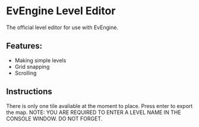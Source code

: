 # EvEngine Level Editor
The official level editor for use with EvEngine.
## Features:
* Making simple levels
* Grid snapping
* Scrolling
## Instructions
There is only one tile avaliable at the moment to place.
Press enter to export the map. NOTE: YOU ARE REQUIRED TO ENTER A LEVEL NAME IN THE CONSOLE WINDOW. DO NOT FORGET.
